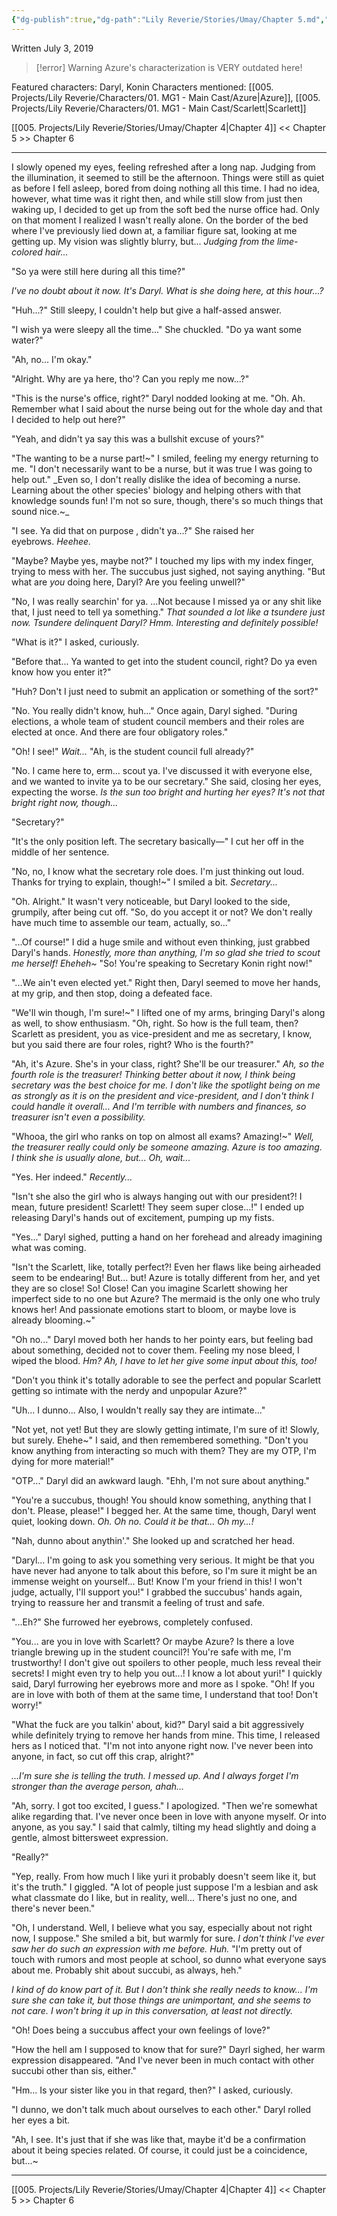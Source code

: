 ```yaml
---
{"dg-publish":true,"dg-path":"Lily Reverie/Stories/Umay/Chapter 5.md","permalink":"/lily-reverie/stories/umay/chapter-5/","created":"2024-01-20T02:04:51.670-03:00","updated":"2024-01-20T04:19:54.184-03:00"}
---
```


Written July 3, 2019

>[!error] Warning
> Azure's characterization is VERY outdated here!

Featured characters: Daryl, Konin
Characters mentioned: [[005. Projects/Lily Reverie/Characters/01. MG1 - Main Cast/Azure\|Azure]], [[005. Projects/Lily Reverie/Characters/01. MG1 - Main Cast/Scarlett\|Scarlett]]

[[005. Projects/Lily Reverie/Stories/Umay/Chapter 4\|Chapter 4]] << Chapter 5 >> Chapter 6

---

I slowly opened my eyes, feeling refreshed after a long nap. Judging from the illumination, it seemed to still be the afternoon. Things were still as quiet as before I fell asleep, bored from doing nothing all this time. I had no idea, however, what time was it right then, and while still slow from just then waking up, I decided to get up from the soft bed the nurse office had. Only on that moment I realized I wasn't really alone. On the border of the bed where I've previously lied down at, a familiar figure sat, looking at me getting up. My vision was slightly blurry, but... _Judging from the lime-colored hair..._

"So ya were still here during all this time?"

_I've no doubt about it now. It's Daryl. What is she doing here, at this hour...?_

"Huh...?" Still sleepy, I couldn't help but give a half-assed answer.

"I wish ya were sleepy all the time..." She chuckled. "Do ya want some water?"

"Ah, no... I'm okay."

"Alright. Why are ya here, tho'? Can you reply me now...?"

"This is the nurse's office, right?" Daryl nodded looking at me. "Oh. Ah. Remember what I said about the nurse being out for the whole day and that I decided to help out here?"

"Yeah, and didn't ya say this was a bullshit excuse of yours?"

"The wanting to be a nurse part!~" I smiled, feeling my energy returning to me. "I don't necessarily want to be a nurse, but it was true I was going to help out." _Even so, I don't really dislike the idea of becoming a nurse. Learning about the other species' biology and helping others with that knowledge sounds fun! I'm not so sure, though, there's so much things that sound nice.~_

"I see. Ya did that on purpose , didn't ya...?" She raised her eyebrows. _Heehee._

"Maybe? Maybe yes, maybe not?" I touched my lips with my index finger, trying to mess with her. The succubus just sighed, not saying anything. "But what are _you_ doing here, Daryl? Are you feeling unwell?"

"No, I was really searchin' for ya. ...Not because I missed ya or any shit like that, I just need to tell ya something." _That sounded a lot like a tsundere just now. Tsundere delinquent Daryl? Hmm. Interesting and definitely possible!_

"What is it?" I asked, curiously.

"Before that... Ya wanted to get into the student council, right? Do ya even know how you enter it?"

"Huh? Don't I just need to submit an application or something of the sort?"

"No. You really didn't know, huh..." Once again, Daryl sighed. "During elections, a whole team of student council members and their roles are elected at once. And there are four obligatory roles."

"Oh! I see!" _Wait..._ "Ah, is the student council full already?"

"No. I came here to, erm... scout ya. I've discussed it with everyone else, and we wanted to invite ya to be our secretary." She said, closing her eyes, expecting the worse. _Is the sun too bright and hurting her eyes? It's not that bright right now, though..._

"Secretary?"

"It's the only position left. The secretary basically—" I cut her off in the middle of her sentence.

"No, no, I know what the secretary role does. I'm just thinking out loud. Thanks for trying to explain, though!~" I smiled a bit. _Secretary..._

"Oh. Alright." It wasn't very noticeable, but Daryl looked to the side, grumpily, after being cut off. "So, do you accept it or not? We don't really have much time to assemble our team, actually, so..."

"...Of course!" I did a huge smile and without even thinking, just grabbed Daryl's hands. _Honestly, more than anything, I'm so glad she tried to scout me herself! Eheheh~_ "So! You're speaking to Secretary Konin right now!"

"...We ain't even elected yet." Right then, Daryl seemed to move her hands, at my grip, and then stop, doing a defeated face.

"We'll win though, I'm sure!~" I lifted one of my arms, bringing Daryl's along as well, to show enthusiasm. "Oh, right. So how is the full team, then? Scarlett as president, you as vice-president and me as secretary, I know, but you said there are four roles, right? Who is the fourth?"

"Ah, it's Azure. She's in your class, right? She'll be our treasurer." _Ah, so the fourth role is the treasurer! Thinking better about it now, I think being secretary was the best choice for me. I don't like the spotlight being on me as strongly as it is on the president and vice-president, and I don't think I could handle it overall... And I'm terrible with numbers and finances, so treasurer isn't even a possibility._

"Whooa, the girl who ranks on top on almost all exams? Amazing!~" _Well, the treasurer really could only be someone amazing. Azure is too amazing. I think she is usually alone, but... Oh, wait..._

"Yes. Her indeed." _Recently..._

"Isn't she also the girl who is always hanging out with our president?! I mean, future president! Scarlett! They seem super close...!" I ended up releasing Daryl's hands out of excitement, pumping up my fists.

"Yes..." Daryl sighed, putting a hand on her forehead and already imagining what was coming.

"Isn't the Scarlett, like, totally perfect?! Even her flaws like being airheaded seem to be endearing! But... but! Azure is totally different from her, and yet they are so close! So! Close! Can you imagine Scarlett showing her imperfect side to no one but Azure? The mermaid is the only one who truly knows her! And passionate emotions start to bloom, or maybe love is already blooming.~"

"Oh no..." Daryl moved both her hands to her pointy ears, but feeling bad about something, decided not to cover them. Feeling my nose bleed, I wiped the blood. _Hm? Ah, I have to let her give some input about this, too!_

"Don't you think it's totally adorable to see the perfect and popular Scarlett getting so intimate with the nerdy and unpopular Azure?"

"Uh... I dunno... Also, I wouldn't really say they are intimate..."

"Not yet, not yet! But they are slowly getting intimate, I'm sure of it! Slowly, but surely. Ehehe~" I said, and then remembered something. "Don't you know anything from interacting so much with them? They are my OTP, I'm dying for more material!"

"OTP..." Daryl did an awkward laugh. "Ehh, I'm not sure about anything."

"You're a succubus, though! You should know something, anything that I don't. Please, please!" I begged her. At the same time, though, Daryl went quiet, looking down. _Oh. Oh no. Could it be that... Oh my...!_

"Nah, dunno about anythin'." She looked up and scratched her head.

"Daryl... I'm going to ask you something very serious. It might be that you have never had anyone to talk about this before, so I'm sure it might be an immense weight on yourself... But! Know I'm your friend in this! I won't judge, actually, I'll support you!" I grabbed the succubus' hands again, trying to reassure her and transmit a feeling of trust and safe.

"...Eh?" She furrowed her eyebrows, completely confused.

"You... are you in love with Scarlett? Or maybe Azure? Is there a love triangle brewing up in the student council?! You're safe with me, I'm trustworthy! I don't give out spoilers to other people, much less reveal their secrets! I might even try to help you out...! I know a lot about yuri!" I quickly said, Daryl furrowing her eyebrows more and more as I spoke. "Oh! If you are in love with both of them at the same time, I understand that too! Don't worry!"

"What the fuck are you talkin' about, kid?" Daryl said a bit aggressively while definitely trying to remove her hands from mine. This time, I released hers as I noticed that. "I'm not into anyone right now. I've never been into anyone, in fact, so cut off this crap, alright?"

_...I'm sure she is telling the truth. I messed up. And I always forget I'm stronger than the average person, ahah..._

"Ah, sorry. I got too excited, I guess." I apologized. "Then we're somewhat alike regarding that. I've never once been in love with anyone myself. Or into anyone, as you say." I said that calmly, tilting my head slightly and doing a gentle, almost bittersweet expression.

"Really?"

"Yep, really. From how much I like yuri it probably doesn't seem like it, but it's the truth." I giggled. "A lot of people just suppose I'm a lesbian and ask what classmate do I like, but in reality, well... There's just no one, and there's never been."

"Oh, I understand. Well, I believe what you say, especially about not right now, I suppose." She smiled a bit, but warmly for sure. _I don't think I've ever saw her do such an expression with me before. Huh._ "I'm pretty out of touch with rumors and most people at school, so dunno what everyone says about me. Probably shit about succubi, as always, heh."

_I kind of do know part of it. But I don't think she really needs to know... I'm sure she can take it, but those things are unimportant, and she seems to not care. I won't bring it up in this conversation, at least not directly._

"Oh! Does being a succubus affect your own feelings of love?"

"How the hell am I supposed to know that for sure?" Dayrl sighed, her warm expression disappeared. "And I've never been in much contact with other succubi other than sis, either."

"Hm... Is your sister like you in that regard, then?" I asked, curiously.

"I dunno, we don't talk much about ourselves to each other." Daryl rolled her eyes a bit.

"Ah, I see. It's just that if she was like that, maybe it'd be a confirmation about it being species related. Of course, it could just be a coincidence, but...~

---

[[005. Projects/Lily Reverie/Stories/Umay/Chapter 4\|Chapter 4]] << Chapter 5 >> Chapter 6

